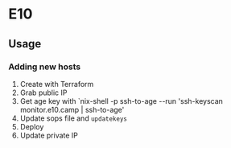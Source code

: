 # E10

## Usage

### Adding new hosts

1. Create with Terraform
2. Grab public IP
3. Get age key with `nix-shell -p ssh-to-age --run 'ssh-keyscan monitor.e10.camp | ssh-to-age'
4. Update sops file and `updatekeys`
5. Deploy
6. Update private IP
